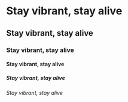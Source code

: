 # Stay vibrant, stay alive
## Stay vibrant, stay alive
### Stay vibrant, stay alive
#### Stay vibrant, stay alive
##### Stay vibrant, stay alive
###### Stay vibrant, stay alive
